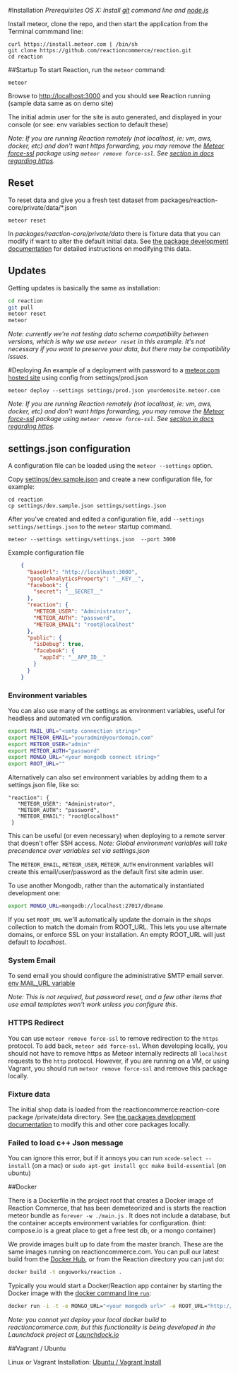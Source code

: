 #Installation
*Prerequisites
OS X: Install [git](https://github.com/blog/1510-installing-git-from-github-for-mac) command line and [node.js](http://nodejs.org/)*

Install meteor, clone the repo, and then start the application from the Terminal commmand line:

    curl https://install.meteor.com | /bin/sh
    git clone https://github.com/reactioncommerce/reaction.git
    cd reaction	


##Startup
To start Reaction, run the `meteor` command:

	meteor

Browse to [http://localhost:3000](http://localhost:3000) and you should see Reaction running (sample data same as on demo site)

The initial admin user for the site is auto generated, and displayed in your console (or see: env variables section to default these)

*Note: If you are running Reaction remotely (not localhost, ie: vm, aws, docker, etc) and don't want https forwarding, you may remove the [Meteor force-ssl](https://atmospherejs.com/meteor/force-ssl) package using `meteor remove force-ssl`. See [section in docs regarding https](https://github.com/reactioncommerce/reaction-core/blob/master/docs/installation.md#https).*

## Reset
To reset data and give you a fresh test dataset from packages/reaction-core/private/data/*.json

	meteor reset

In *packages/reaction-core/private/data* there is fixture data that you can modify if want to alter the default initial data. See [the package development documentation](https://github.com/reactioncommerce/reaction-core/blob/master/docs/packages.md) for detailed instructions on modifying this data.	

## Updates
Getting updates is basically the same as installation:

```bash
cd reaction
git pull
meteor reset
meteor
```

*Note: currently we're not testing data schema compatibility between versions, which is why we use `meteor reset` in this example. It's not necessary if you want to preserve your data, but there may be compatibility issues.*

#Deploying
An example of a deployment with password to a [meteor.com hosted site](http://docs.meteor.com/#deploying) using config from settings/prod.json

	meteor deploy --settings settings/prod.json yourdemosite.meteor.com

*Note: If you are running Reaction remotely (not localhost, ie: vm, aws, docker, etc) and don't want https forwarding, you may remove the [Meteor force-ssl](https://atmospherejs.com/meteor/force-ssl) package using `meteor remove force-ssl`. See [section in docs regarding https](https://github.com/reactioncommerce/reaction-core/blob/master/docs/installation.md#https).*


## settings.json configuration
A configuration file can be loaded using the `meteor --settings` option. 

Copy [settings/dev.sample.json](https://github.com/reactioncommerce/reaction/blob/master/settings/dev.sample.json) and create a new configuration file, for example:

	cd reaction
	cp settings/dev.sample.json settings/settings.json

After you've created and edited a configuration file, add `--settings settings/settings.json` to the `meteor` startup command. 

	meteor --settings settings/settings.json  --port 3000


Example configuration file

```json
	{
	  "baseUrl": "http://localhost:3000",
	  "googleAnalyticsProperty": "__KEY__",
	  "facebook": {
	    "secret": "__SECRET__"
	  },
	  "reaction": {
	    "METEOR_USER": "Administrator",
	    "METEOR_AUTH": "password",
	    "METEOR_EMAIL": "root@localhost"
	  },
	  "public": {
	    "isDebug": true,
	    "facebook": {
	      "appId": "__APP_ID__"
	    }
	  }
	}
```

### Environment variables

You can also use many of the settings as environment variables, useful for headless and automated vm configuration.

```bash
export MAIL_URL="<smtp connection string>"
export METEOR_EMAIL="youradmin@yourdomain.com" 
export METEOR_USER="admin"
export METEOR_AUTH="password"
export MONGO_URL="<your mongodb connect string>"
export ROOT_URL=""
```

Alternatively can also set environment variables by adding them to a settings.json file, like so:

```
"reaction": {
   "METEOR_USER": "Administrator",
   "METEOR_AUTH": "password",
   "METEOR_EMAIL": "root@localhost"
 }
```

This can be useful (or even necessary) when deploying to a remote server that doesn't offer SSH access. *Note: Global environment variables will take precendence over variables set via settings.json*

The `METEOR_EMAIL`, `METEOR_USER`, `METEOR_AUTH` environment variables will create this email/user/password as the default first site admin user.

To use another Mongodb, rather than the automatically instantiated development one:

```bash
export MONGO_URL=mongodb://localhost:27017/dbname
```

If you set ```ROOT_URL``` we'll automatically update the domain in the *shops* collection to match the domain from ROOT_URL. This lets you use alternate domains, or enforce SSL on your installation.  An empty ROOT_URL will just default to *localhost*.


### System Email
To send email you should configure the administrative SMTP email server. [env MAIL_URL variable](http://docs.meteor.com/#email_send)

*Note: This is not required, but password reset, and a few other items that use email templates won't work unless you configure this.*

### HTTPS Redirect
You can use `meteor remove force-ssl` to remove redirection to the `https` protocol.  To add back, `meteor add force-ssl`.  When developing locally, you should not have to remove https as Meteor internally redirects all `localhost` requests to the `http` protocol. However, if you are running on a VM, or using Vagrant, you should run `meteor remove force-ssl` and remove this package locally.

### Fixture data
The initial shop data is loaded from the reactioncommerce:reaction-core package /private/data directory. See [the packages development documentation](https://github.com/reactioncommerce/reaction-core/blob/master/docs/packages.md) to modify this and other core packages locally.

### Failed to load c++ Json message

You can ignore this error, but if it annoys you can run
```xcode-select --install``` (on a mac) or ```sudo apt-get install gcc make build-essential``` (on ubuntu)

##Docker

There is a Dockerfile in the project root that creates a Docker image of Reaction Commerce, that has been demeteorized and is starts the reaction meteor bundle as `forever -w ./main.js` . It does not include a database, but the container accepts environment variables for configuration. (hint: compose.io is a great place to get a free test db, or a mongo container)

We provide images built up to date from the master branch. These are the same images running on reactioncommerce.com. You can pull our latest build from the [Docker Hub](https://registry.hub.docker.com/u/ongoworks/reaction/),  or from the Reaction directory you can just do:

```bash
docker build -t ongoworks/reaction .
```

Typically you would start a Docker/Reaction app container by starting the Docker image with the [docker command line `run`](https://docs.docker.com/reference/commandline/cli/#run):

```bash
docker run -i -t -e MONGO_URL="<your mongodb url>" -e ROOT_URL="http://localhost" -e PORT="8080" -p ::8080 -d ongoworks/reaction
```

*Note: you cannot yet deploy your local docker build to reactioncommerce.com, but this functionality is being developed in the Launchdock project at [Launchdock.io](http://launchdock.io/)* 


##Vagrant / Ubuntu

Linux or Vagrant Installation: [Ubuntu / Vagrant Install](https://github.com/reactioncommerce/reaction-core/blob/master/docs/vagrant.md)
